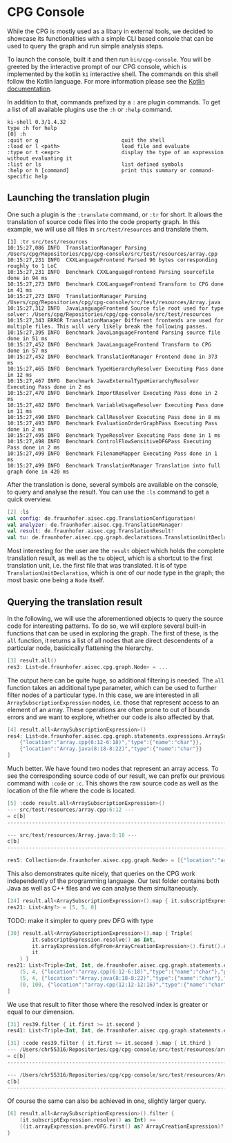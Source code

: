 # CPG Console

While the CPG is mostly used as a libary in external tools, we decided to showcase its functionalities with a simple CLI based console that can be used to query the graph and run simple analysis steps.

To launch the console, built it and then run `bin/cpg-console`. You will be greeted by the interactive prompt of our CPG console, which is implemented by the kotlin `ki` interactive shell. The commands on this shell follow the Kotlin language. For more information please see the [Kotlin documentation](https://kotlinlang.org/docs/home.html).

In addition to that, commands prefixed by a `:` are plugin commands. To get a list of all available plugins use the `:h` or `:help` command.

```
ki-shell 0.3/1.4.32
type :h for help
[0] :h
:quit or q                           quit the shell
:load or l <path>                    load file and evaluate
:type or t <expr>                    display the type of an expression without evaluating it
:list or ls                          list defined symbols
:help or h [command]                 print this summary or command-specific help
```

## Launching the translation plugin

One such a plugin is the `:translate` command, or `:tr` for short. It allows the translation of source code files into the code property graph. In this example, we will use all files in `src/test/resources` and translate them.

```log
[1] :tr src/test/resources
10:15:27,086 INFO  TranslationManager Parsing /Users/cpg/Repositories/cpg/cpg-console/src/test/resources/array.cpp
10:15:27,231 INFO  CXXLanguageFrontend Parsed 96 bytes corresponding roughly to 1 LoC
10:15:27,231 INFO  Benchmark CXXLanguageFrontend Parsing sourcefile done in 94 ms
10:15:27,273 INFO  Benchmark CXXLanguageFrontend Transform to CPG done in 41 ms
10:15:27,273 INFO  TranslationManager Parsing /Users/cpg/Repositories/cpg/cpg-console/src/test/resources/Array.java
10:15:27,312 INFO  JavaLanguageFrontend Source file root used for type solver: /Users/cpg/Repositories/cpg/cpg-console/src/test/resources
10:15:27,343 ERROR TranslationManager Different frontends are used for multiple files. This will very likely break the following passes.
10:15:27,395 INFO  Benchmark JavaLanguageFrontend Parsing source file done in 51 ms
10:15:27,452 INFO  Benchmark JavaLanguageFrontend Transform to CPG done in 57 ms
10:15:27,452 INFO  Benchmark TranslationManager Frontend done in 373 ms
10:15:27,465 INFO  Benchmark TypeHierarchyResolver Executing Pass done in 12 ms
10:15:27,467 INFO  Benchmark JavaExternalTypeHierarchyResolver Executing Pass done in 2 ms
10:15:27,470 INFO  Benchmark ImportResolver Executing Pass done in 2 ms
10:15:27,482 INFO  Benchmark VariableUsageResolver Executing Pass done in 11 ms
10:15:27,490 INFO  Benchmark CallResolver Executing Pass done in 8 ms
10:15:27,493 INFO  Benchmark EvaluationOrderGraphPass Executing Pass done in 2 ms
10:15:27,495 INFO  Benchmark TypeResolver Executing Pass done in 1 ms
10:15:27,498 INFO  Benchmark ControlFlowSensitiveDFGPass Executing Pass done in 2 ms
10:15:27,499 INFO  Benchmark FilenameMapper Executing Pass done in 1 ms
10:15:27,499 INFO  Benchmark TranslationManager Translation into full graph done in 420 ms
```

After the translation is done, several symbols are available on the console, to query and analyse the result. You can use the `:ls` command to get a quick overview. 

```kotlin
[2] :ls
val config: de.fraunhofer.aisec.cpg.TranslationConfiguration!
val analyzer: de.fraunhofer.aisec.cpg.TranslationManager!
val result: de.fraunhofer.aisec.cpg.TranslationResult!
val tu: de.fraunhofer.aisec.cpg.graph.declarations.TranslationUnitDeclaration!
```

Most interesting for the user are the `result` object which holds the complete translation result, as well as the `tu` object, which is a shortcut to the first translation unit, i.e. the first file that was translated. It is of type `TranslationUnitDeclaration`, which is one of our node type in the graph; the most basic one being a `Node` itself.

## Querying the translation result

In the following, we will use the aforementioned objects to query the source code for interesting patterns. To do so, we will explore several built-in functions that can be used in exploring the graph. The first of these, is the `all` function, it returns a list of all nodes that are direct descendents of a particular node, basicically flattening the hierarchy.

```kotlin
[3] result.all()
res3: List<de.fraunhofer.aisec.cpg.graph.Node> = ...
```

The output here can be quite huge, so additional filtering is needed. The `all` function takes an additional type parameter, which can be used to further filter nodes of a particular type. In this case, we are interested in all `ArraySubscriptionExpression` nodes, i.e. those that represent access to an element of an array. These operations are often prone to out of bounds errors and we want to explore, whether our code is also affected by that.

```kotlin
[4] result.all<ArraySubscriptionExpression>()
res4: List<de.fraunhofer.aisec.cpg.graph.statements.expressions.ArraySubscriptionExpression> = [
    {"location":"array.cpp(6:12-6:18)","type":{"name":"char"}}, 
    {"location":"Array.java(8:18-8:22)","type":{"name":"char"}}
]
```

Much better. We have found two nodes that represent an array access. To see the corresponding source code of our result, we can prefix our previous command with `:code` or `:c`. This shows the raw source code as well as the location of the file where the code is located.

```kotlin
[5] :code result.all<ArraySubscriptionExpression>()
--- src/test/resources/array.cpp:6:12 ---
= c[b]
-----------------------------------------------------------------------------------------------

--- src/test/resources/Array.java:8:18 ---
c[b]
------------------------------------------------------------------------------------------------

res5: Collection<de.fraunhofer.aisec.cpg.graph.Node> = [{"location":"array.cpp(6:12-6:18)","type":{"name":"char"},"possibleSubTypes":["UNKNOWN",{"name":"char"}]}, {"location":"Array.java(8:18-8:22)","type":{"name":"char"},"possibleSubTypes":["UNKNOWN",{"name":"char"}]}]
```

This also demonstrates quite nicely, that queries on the CPG work independently of the programming language. Our test folder contains both Java as well as C++ files and we can analyse them simultaneously.

```kotlin
[24] result.all<ArraySubscriptionExpression>().map { it.subscriptExpression.resolve() }
res21: List<Any?> = [5, 5, 0]
```

TODO: make it simpler to query prev DFG with type
```kotlin
[30] result.all<ArraySubscriptionExpression>().map { Triple(
        it.subscriptExpression.resolve() as Int,
        it.arrayExpression.dfgFrom<ArrayCreationExpression>().first().dimensions.first().resolve() as Int,
        it
    ) }
res21: List<Triple<Int, Int, de.fraunhofer.aisec.cpg.graph.statements.expressions.ArraySubscriptionExpression>> = [
    (5, 4, {"location":"array.cpp(6:12-6:18)","type":{"name":"char"},"possibleSubTypes":["UNKNOWN",{"name":"char"}]}), 
    (5, 4, {"location":"Array.java(8:18-8:22)","type":{"name":"char"},"possibleSubTypes":["UNKNOWN",{"name":"char"}]}),
    (0, 100, {"location":"array.cpp(12:12-12:16)","type":{"name":"char"},"possibleSubTypes":[{"name":"char"}]})
]
```

We use that result to filter those where the resolved index is greater or equal to our dimension.

```kotlin
[31] res39.filter { it.first >= it.second }
res41: List<Triple<Int, Int, de.fraunhofer.aisec.cpg.graph.statements.expressions.ArraySubscriptionExpression>> = [(5, 4, {"location":"array.cpp(6:12-6:18)","type":{"name":"char"},"possibleSubTypes":["UNKNOWN",{"name":"char"}]}), (5, 4, {"location":"Array.java(8:18-8:22)","type":{"name":"char"},"possibleSubTypes":["UNKNOWN",{"name":"char"}]})]
```

```kotlin
[31] :code res39.filter { it.first >= it.second }.map { it.third }
--- /Users/chr55316/Repositories/cpg/cpg-console/src/test/resources/array.cpp:6:12 ---
= c[b]
-----------------------------------------------------------------------------------------------

--- /Users/chr55316/Repositories/cpg/cpg-console/src/test/resources/Array.java:8:18 ---
c[b]
------------------------------------------------------------------------------------------------
```
Of course the same can also be achieved in one, slightly larger query.

```kotlin
[6] result.all<ArraySubscriptionExpression>().filter {
    (it.subscriptExpression.resolve() as Int) >= 
    ((it.arrayExpression.prevDFG.first() as? ArrayCreationExpression)?.dimensions?.first()?.resolve() as Int)
}
```
